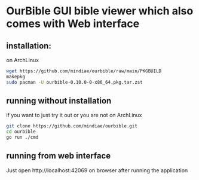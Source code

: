 # OurBible GUI bible viewer which also comes with Web interface

## installation:

on ArchLinux

```bash
wget https://github.com/mindiae/ourbible/raw/main/PKGBUILD
makepkg
sudo pacman -U ourbible-0.10.0-0-x86_64.pkg.tar.zst
```

## running without installation

if you want to just try it out or you are not on ArchLinux

```bash
git clone https://github.com/mindiae/ourbible.git
cd ourbible
go run ./cmd
```

## running from web interface

Just open http://localhost:42069 on browser after running the application
